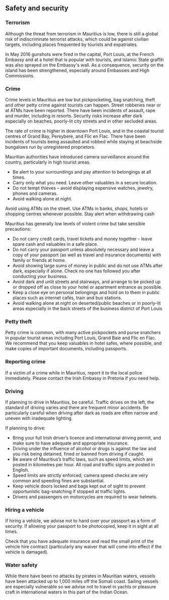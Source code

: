 ## Safety and security

### **Terrorism**

Although the threat from terrorism in Mauritius is low, there is still a global risk of indiscriminate terrorist attacks, which could be against civilian targets, including places frequented by tourists and expatriates.

In May 2016 gunshots were fired in the capital, Port Louis, at the French Embassy and at a hotel that is popular with tourists, and Islamic State graffiti was also sprayed on the Embassy's wall. As a consequence, security on the island has been strengthened, especially around Embassies and High Commissions.

### **Crime**

Crime levels in Mauritius are low but pickpocketing, bag snatching, theft and other petty crime against tourists can happen. Street robberies near or at ATMs have been reported. There have been incidents of assault, rape and murder, including in resorts. Security risks increase after dark especially on beaches, poorly-lit city streets and in other secluded areas.

The rate of crime is higher in downtown Port Louis, and in the coastal tourist centres of Grand Bay, Pereybere, and Flic en Flac. There have been incidents of tourists being assaulted and robbed while staying at beachside bungalows run by unregistered proprietors.

Mauritian authorities have introduced camera surveillance around the country, particularly in high tourist areas.

* Be alert to your surroundings and pay attention to belongings at all times.
* Carry only what you need. Leave other valuables in a secure location.
* Do not tempt thieves – avoid displaying expensive watches, jewelry, phones and cameras.
* Avoid walking alone at night.

Avoid using ATMs on the street. Use ATMs in banks, shops, hotels or shopping centres whenever possible. Stay alert when withdrawing cash

Mauritius has generally low levels of violent crime but take sensible precautions:

* Do not carry credit cards, travel tickets and money together - leave spare cash and valuables in a safe place.
* Do not carry your passport unless absolutely necessary and leave a copy of your passport (as well as travel and insurance documents) with family or friends at home.
* Avoid showing large sums of money in public and do not use ATMs after dark, especially if alone. Check no one has followed you after conducting your business.
* Avoid dark and unlit streets and stairways, and arrange to be picked up or dropped off as close to your hotel or apartment entrance as possible.
* Keep a close eye on personal belongings and hold on to them in public places such as internet cafés, train and bus stations.
* Avoid walking alone at night on deserted/public beaches or in poorly-lit areas especially in the back streets of the business district of Port Louis

### **Petty theft**

Petty crime is common, with many active pickpockets and purse snatchers in popular tourist areas including Port Louis, Grand Baie and Flic en Flac. We recommend that you keep valuables in hotel safes, where possible, and make copies of important documents, including passports.

### **Reporting crime**

If a victim of a crime while in Mauritius, report it to the local police immediately. Please contact the Irish Embassy in Pretoria if you need help.

### **Driving**

If planning to drive in Mauritius, be careful. Traffic drives on the left, the standard of driving varies and there are frequent minor accidents. Be particularly careful when driving after dark as roads are often narrow and uneven with inadequate lighting.

If planning to drive:

* Bring your full Irish driver’s licence and international driving permit, and make sure to have adequate and appropriate insurance.
* Driving under the influence of alcohol or drugs is against the law and you risk being detained, fined or banned from driving if caught.
* Be aware of Mauritius’s traffic laws, such as speed limits, which are posted in kilometres per hour. All road and traffic signs are posted in English.
* Speed limits are strictly enforced; camera speed checks are very common and speeding fines are substantial.
* Keep vehicle doors locked and bags kept out of sight to prevent opportunistic bag-snatching if stopped at traffic lights.
* Drivers and passengers on motorcycles are required to wear helmets.

### **Hiring a vehicle**

If hiring a vehicle, we advise not to hand over your passport as a form of security. If allowing your passport to be photocopied, keep it in sight at all times.

Check that you have adequate insurance and read the small print of the vehicle hire contract (particularly any waiver that will come into effect if the vehicle is damaged).

### **Water safety**

While there have been no attacks by pirates in Mauritian waters, vessels have been attacked up to 1,000 miles off the Somali coast. Sailing vessels are especially vulnerable so we advise not to travel in yachts or pleasure craft in international waters in this part of the Indian Ocean.